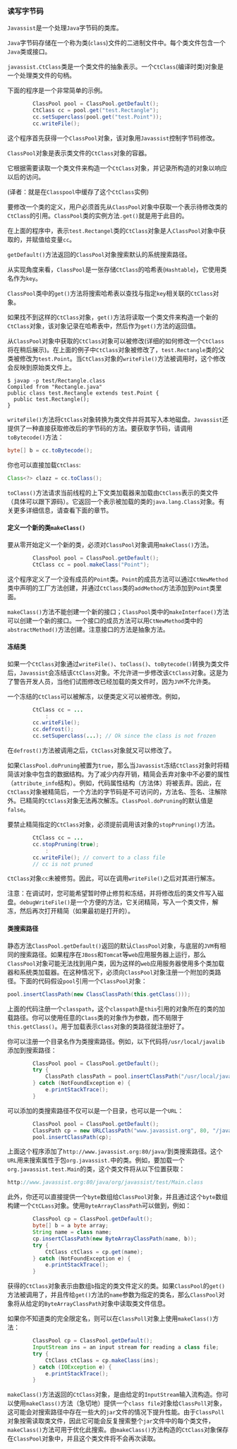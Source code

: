 ### 读写字节码

`Javassist`是一个处理`Java`字节码的类库。

`Java`字节码存储在一个称为类(`class`)文件的二进制文件中。每个类文件包含一个`Java`类或接口。



`javassist.CtClass`类是一个类文件的抽象表示。一个`CtClass`(编译时类)对象是一个处理类文件的句柄。

下面的程序是一个非常简单的示例。

```java
        ClassPool pool = ClassPool.getDefault();
        CtClass cc = pool.get("test.Rectangle");
        cc.setSuperclass(pool.get("test.Point"));
        cc.writeFile();
```

这个程序首先获得一个`ClassPool`对象，该对象用`Javassist`控制字节码修改。

`ClassPool`对象是表示类文件的`CtClass`对象的容器。

它根据需要读取一个类文件来构造一个`CtClass`对象，并记录所构造的对象以响应以后的访问。

(译者：就是在`Classpool`中缓存了这个`CtClass`实例)

要修改一个类的定义，用户必须首先从`ClassPool`对象中获取一个表示待修改类的`CtClass`的引用。`ClassPool`类的实例方法`.get()`就是用于此目的。

在上面的程序中，表示`test.Rectangel`类的`CtClass`对象是人`ClassPool`对象中获取的，并赋值给变量`cc`。

`getDefault()`方法返回的`ClassPool`对象搜索默认的系统搜索路径。



从实现角度来看，`ClassPool`是一张存储`CtClass`的哈希表(`Hashtable`)，它使用类名作为`key`。

`ClassPool`类中的`get()`方法将搜索哈希表以查找与指定`key`相关联的`CtClass`对象。

如果找不到这样的`CtClass`对象，`get()`方法将读取一个类文件来构造一个新的`CtClass`对象，该对象记录在哈希表中，然后作为`get()`方法的返回值。



从`ClassPool`对象中获取的`CtClass`对象可以被修改(详细的如何修改一个`CtClass`将在稍后展示)。在上面的例子中`CtClass`对象被修改了，`test.Rectangle`类的父类被修改为`test.Point`。当`CtClass`对象的`writeFile()`方法被调用时，这个修改会反映到原始类文件上。

```shell
$ javap -p test/Rectangle.class
Compiled from "Rectangle.java"
public class test.Rectangle extends test.Point {
  public test.Rectangle();
}
```

`writeFile()`方法将`CtClass`对象转换为类文件并将其写入本地磁盘。`Javassist`还提供了一种直接获取修改后的字节码的方法。要获取字节码，请调用`toBytecode()`方法：

```java
byte[] b = cc.toBytecode();
```

你也可以直接加载`CtClass`:

```java
Class<?> clazz = cc.toClass();
```

`toClass()`方法请求当前线程的上下文类加载器来加载由`CtClass`表示的类文件（具体可以跟下源码）。它返回一个表示被加载的类的`java.lang.Class`对象。有关更多详细信息，请查看下面的章节。

#### 定义一个新的类`makeClass()`

要从零开始定义一个新的类，必须对`ClassPool`对象调用`makeClass()`方法。

```java
        ClassPool pool = ClassPool.getDefault();
        CtClass cc = pool.makeClass("Point");
```

这个程序定义了一个没有成员的`Point`类。`Point`的成员方法可以通过`CtNewMethod`类中声明的工厂方法创建，并通过`CtClass`类的`addMethod`方法添加到`Point`类里面。

`makeClass()`方法不能创建一个新的接口；`ClassPool`类中的`makeInterface()`方法可以创建一个新的接口。一个接口的成员方法可以用`CtNewMethod`类中的`abstractMethod()`方法创建。注意接口的方法是抽象方法。

#### 冻结类

如果一个`CtClass`对象通过`writeFile()`、`toClass()`、`toBytecode()`转换为类文件后，`Javassist`会冻结该`CtClass`对象。不允许进一步修改该`CtClass`对象。这是为了警告开发人员，当他们试图修改已经加载的类文件时，因为`JVM`不允许类。

一个冻结的`CtClass`可以被解冻，以便类定义可以被修改。例如，

```java
        CtClass cc = ...
        	:
        cc.writeFile();
        cc.defrost();
        cc.setSuperclass(...); // Ok since the class is not frozen
```

在`defrost()`方法被调用之后，`CtClass`对象就又可以修改了。

如果`ClassPool.doPruning`被置为`true`，那么当`Javassist`冻结`CtClass`对象时将精简该对象中包含的数据结构。为了减少内存开销，精简会丢弃对象中不必要的属性（`attribute_info`结构）。例如，代码属性结构（方法体）将被丢弃。因此，在`CtClass`对象被精简后，一个方法的字节码是不可访问的，方法名、签名、注解除外。已精简的`CtClass`对象无法再次解冻。`ClassPool.doPruning`的默认值是`false`。

要禁止精简指定的`CtClass`对象，必须提前调用该对象的`stopPruning()`方法。

```java
        CtClass cc = ...
        cc.stopPruning(true);
			:
        cc.writeFile(); // convert to a class file
        // cc is not pruned
```

`CtClass`对象`cc`未被修剪。因此，可以在调用`writeFile()`之后对其进行解冻。

注意：在调试时，您可能希望暂时停止修剪和冻结，并将修改后的类文件写入磁盘。`debugWriteFile()`是一个方便的方法，它关闭精简，写入一个类文件，解冻，然后再次打开精简（如果最初是打开的）。

#### 类搜索路径

静态方法`ClassPool.getDefault()`返回的默认`ClassPool`对象，与底层的`JVM`有相同的搜索路径。如果程序在`JBoss`和`Tomcat`等`web`应用服务器上运行，那么`ClassPool`对象可能无法找到用户类，因为这样的`web`应用服务器使用多个类加载器和系统类加载器。在这种情况下，必须向`ClassPool`对象注册一个附加的类路径。下面的代码假设`pool`引用一个`ClassPool`对象：

```java
pool.insertClassPath(new ClassClassPath(this.getClass()));
```

上面的代码注册一个`classpath`，这个`classpath`是`this`引用的对象所在的类的加载路径。你可以使用任意的`Class`类的对象作为参数，而不局限于`this.getClass()`。用于加载表示`Class`对象的类路径就注册好了。

你可以注册一个目录名作为类搜索路径。例如，以下代码将`/usr/local/javalib`添加到搜索路径：

```java
        ClassPool pool = ClassPool.getDefault();
        try {
            ClassPath classPath = pool.insertClassPath("/usr/local/javalib");
        } catch (NotFoundException e) {
            e.printStackTrace();
        }
```

可以添加的类搜索路径不仅可以是一个目录，也可以是一个`URL`：

```java
        ClassPool pool = ClassPool.getDefault();
        ClassPath cp = new URLClassPath("www.javassist.org", 80, "/java/", "org.javassist.");
        pool.insertClassPath(cp);
```

上面这个程序添加了`http://www.javassist.org:80/java/`到类搜索路径。这个`URL`用来搜索属性于包`org.javassist.`中的类。例如，要加载一个`org.javassist.test.Main`的类，这个类文件将从以下位置获取：

```java
http://www.javassist.org:80/java/org/javassist/test/Main.class
```

此外，你还可以直接提供一个`byte`数组给`ClassPool`对象，并且通过这个`byte`数组构建一个`CtCLass`对象。使用`ByteArrayClassPath`可以做到，例如：

```java
        ClassPool cp = ClassPool.getDefault();
        byte[] b = a byte array;
        String name = class name;
        cp.insertClassPath(new ByteArrayClassPath(name, b));
        try {
            CtClass ctClass = cp.get(name);
        } catch (NotFoundException e) {
            e.printStackTrace();
        }
```

获得的`CtClass`对象表示由数组`b`指定的类文件定义的类。如果`ClassPool`的`get()`方法被调用了，并且传给`get()`方法的`name`参数为指定的类名，那么`ClassPool`对象将从给定的`ByteArrayClassPath`对象中读取类文件信息。

如果你不知道类的完全限定名，则可以在`ClassPoll`对象上使用`makeClass()`方法：

```java
        ClassPool cp = ClassPool.getDefault();
        InputStream ins = an input stream for reading a class file;
        try {
            CtClass ctClass = cp.makeClass(ins);
        } catch (IOException e) {
            e.printStackTrace();
        }
```

`makeClass()`方法返回的`CtClass`对象，是由给定的`InputStream`输入流构造。你可以使用`makeClass()`方法（急切地）提供一个`class file`对象给`ClassPoll`对象，这可能会对搜索路径中存在一些大的`jar`文件的情况下提升性能。由于`ClassPoll`对象按需读取类文件，因此它可能会反复搜索整个`jar`文件中的每个类文件，`makeClass()`方法可用于优化此搜索。由`makeClass()`方法构造的`CtClass`对象保存在`ClassPool`对象中，并且这个类文件将不会再次读取。